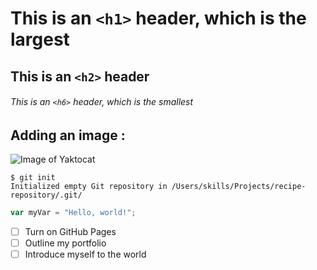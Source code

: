 # This is an `<h1>` header, which is the largest

## This is an `<h2>` header

###### This is an `<h6>` header, which is the smallest

## Adding an image :
![Image of Yaktocat](https://octodex.github.com/images/yaktocat.png)

```
$ git init
Initialized empty Git repository in /Users/skills/Projects/recipe-repository/.git/
```



``` javascript
var myVar = "Hello, world!";
```


- [ ] Turn on GitHub Pages
- [ ] Outline my portfolio
- [ ] Introduce myself to the world
